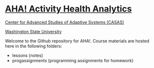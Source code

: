 # [AHA! Activity Health Analytics](http://casas.wsu.edu/)
[Center for Advanced Studies of Adaptive Systems (CASAS)](http://casas.wsu.edu/)

[Washington State University](https://wsu.edu)

Welcome to the Github repository for AHA!. Course materials are hosted here in the following folders:
* lessons (notes)
* progassignments (programming assignments for homework)
